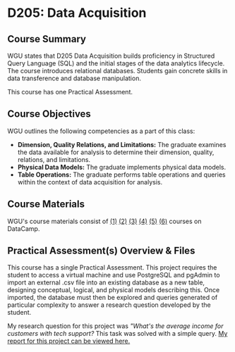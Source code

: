 ﻿
# D205: Data Acquisition

## Course Summary

WGU states that D205 Data Acquisition builds proficiency in Structured Query Language (SQL) and the initial stages of the data analytics lifecycle. The course introduces relational databases. Students gain concrete skills in data transference and database manipulation.

This course has one Practical Assessment. 

## Course Objectives

WGU outlines the following competencies as a part of this class:
- **Dimension, Quality Relations, and Limitations:** The graduate examines the data available for analysis to determine their dimension, quality, relations, and limitations.
- **Physical Data Models:** The graduate implements physical data models.
- **Table Operations:** The graduate performs table operations and queries within the context of data acquisition for analysis.

## Course Materials

WGU's course materials consist of [(1)](https://www.datacamp.com/courses/intermediate-sql-queries) [(2)](https://www.datacamp.com/courses/introduction-to-relational-databases-in-sql) [(3)](https://www.datacamp.com/courses/database-design) [(4)](https://www.datacamp.com/courses/sql-for-joining-data) [(5)](https://www.datacamp.com/courses/data-manipulation-in-sql) [(6)](https://www.datacamp.com/courses/applying-sql-to-real-world-problems) courses on DataCamp. 

## Practical Assessment(s) Overview & Files

This course has a single Practical Assessment. This project requires the student to access a virtual machine and use PostgreSQL and pgAdmin to import an external .csv file into an existing database as a new table, designing conceptual, logical, and physical models describing this. Once imported, the database must then be explored and queries generated of particular complexity to answer a research question developed by the student. 

My research question for this project was *"What's the average income for customers with tech support?* This task was solved with a simple query. [My report for this project can be viewed here.](https://drive.google.com/file/d/1Az0yHXw-Yrd7pBP01ALLsfQ2gUHynaDt/view?usp=sharing)


